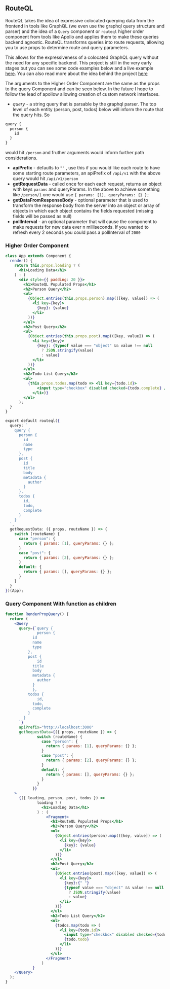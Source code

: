 ## RouteQL

RouteQL takes the idea of expressive colocated querying data from the frontend in tools like GraphQL (we even use the graphql query structure and parser) and the idea of a `Query` component or `routeql` higher order component from tools like Apollo and applies them to make these queries backend agnostic. RouteQL transforms queries into route requests, allowing you to use props to determine route and query parameters. 

This allows for the expressiveness of a colocated GraphQL query without the need for any specific backend. This project is still in the very early stages but you can see some code examples below and a live example <a href="https://example.routeql.org">here</a>. You can also read more about the idea behind the project <a href="https://codeburst.io/routeql-graphql-without-the-graphql-e5a9803ab706">here</a>

The arguments to the Higher Order Component are the same as the props to the query Component and can be seen below. In the future I hope to follow the lead of apollow allowing creation of custom network interfaces. 

- *query* - a string query that is parsable by the graphql parser. The top level of each entity (person, post, todos) below will inform the route that the query hits. So
```jsx
query {
  person {
    id
  }
}
```
would hit `/person` and fruther arguments would inform further path considerations. 
- **apiPrefix** - defaults to `""` , use this if you would like each route to have some starting route parameters, an apiPrefix of `/api/v1` with the above query would hit `/api/v1/person`
- **getRequestData** - called once for each each request, returns an object with keys `params` and queryParams. In the above to achieve something like `/person/1` one would use `{ params: [1], queryParams: {} };`
- **getDataFromResponseBody** - optional parameter that is used to transform the response body from the server into an object or array of objects in which each object contains the fields requested (missing fields will be passed as null)
- **pollInterval** - an optional parameter that will cause the component to make requests for new data ever n milliseconds. If you wanted to refresh every 2 seconds you could pass a pollInterval of `2000`

### Higher Order Component 

```jsx
class App extends Component {
  render() {
    return this.props.loading ? (
      <h1>Loading Data</h1>
    ) : (
      <div style={{ padding: 20 }}>
        <h1>RouteQL Populated Props</h1>
        <h2>Person Query</h2>
        <ul>
          {Object.entries(this.props.person).map(([key, value]) => (
            <li key={key}>
              {key}: {value}
            </li>
          ))}
        </ul>
        <h2>Post Query</h2>
        <ul>
          {Object.entries(this.props.post).map(([key, value]) => (
            <li key={key}>
              {key}: {typeof value === "object" && value !== null
                ? JSON.stringify(value)
                : value}
            </li>
          ))}
        </ul>
        <h2>Todo List Query</h2>
        <ul>
          {this.props.todos.map(todo => <li key={todo.id}>
              <input type="checkbox" disabled checked={todo.complete} /> {todo.todo}
            </li>)}
        </ul>
      );
  }
}

export default routeql({
  query: `
    query {
      person {
        id
        name
        type
      },
      post {
        id
        title
        body
        metadata {
          author
        }
      },
      todos {
        id,
        todo,
        complete
      }
    }
  `,
  getRequestData: ({ props, routeName }) => {
    switch (routeName) {
      case "person": {
        return { params: [1], queryParams: {} };
      }
      case "post": {
        return { params: [2], queryParams: {} };
      }
      default: {
        return { params: [], queryParams: {} };
      }
    }
  }
})(App);
```
### Query Component With function as children

```jsx
function RenderPropQuery() {
  return (
    <Query
      query={`query {
              person {
            id
            name
            type
          },
          post {
              id
            title
            body
            metadata {
              author
            }
            },
          todos {
              id,
            todo,
            complete
          }
        }
      `}
      apiPrefix="http://localhost:3000"
      getRequestData={({ props, routeName }) => {
              switch (routeName) {
                case "person": {
                  return { params: [1], queryParams: {} };
                }
                case "post": {
                  return { params: [2], queryParams: {} };
                }
                default: {
                  return { params: [], queryParams: {} };
                }
              }
            }}
    >
      {({ loading, person, post, todos }) =>
              loading ? (
                <h1>Loading Data</h1>
              ) : (
                  <Fragment>
                    <h1>RouteQL Populated Props</h1>
                    <h2>Person Query</h2>
                    <ul>
                      {Object.entries(person).map(([key, value]) => (
                        <li key={key}>
                          {key}: {value}
                        </li>
                      ))}
                    </ul>
                    <h2>Post Query</h2>
                    <ul>
                      {Object.entries(post).map(([key, value]) => (
                        <li key={key}>
                          {key}:{" "}
                          {typeof value === "object" && value !== null
                            ? JSON.stringify(value)
                            : value}
                        </li>
                      ))}
                    </ul>
                    <h2>Todo List Query</h2>
                    <ul>
                      {todos.map(todo => (
                        <li key={todo.id}>
                          <input type="checkbox" disabled checked={todo.complete} />{" "}
                          {todo.todo}
                        </li>
                      ))}
                    </ul>
                  </Fragment>
                )
            }
    </Query>
  );
}
```